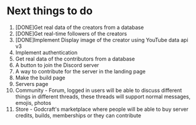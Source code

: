 # Next things to do

1. [DONE]Get real data of the creators from a database
2. [DONE]Get real-time followers of the creators
3. [DONE]Implement Display image of the creator using YouTube data api v3
4. Implement authentication
5. Get real data of the contributors from a database
6. A button to join the Discord server
7. A way to contribute for the server in the landing page
8. Make the build page
9. Servers page
10. Community - Forum, logged in users will be able to discuss different things in different threads, these threads will support normal messages, emojis, photos
11. Store - Godcraft's marketplace where people will be able to buy server credits, builds, memberships or they can contribute
